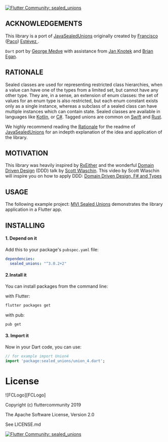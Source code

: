 [![Flutter Community: sealed_unions](https://fluttercommunity.dev/_github/header/sealed_unions)](https://github.com/fluttercommunity/community)

## ACKNOWLEDGEMENTS
This library is a port of [JavaSealedUnions](https://github.com/pakoito/JavaSealedUnions/blob/master/README.md) originally created by [Francisco](https://github.com/pakoito/) ([Paco](https://github.com/pakoito/)) [Estévez
](https://github.com/pakoito/).

`Dart` port by [George Medve](https://github.com/nodinosaur) with assistance from [Jan Knotek](https://github.com/JanKn) and [Brian Egan](https://github.com/brianegan).

## RATIONALE
Sealed classes are used for representing restricted class hierarchies, when a value can have one of the types from a limited set, but cannot have any other type. They are, in a sense, an extension of enum classes: the set of values for an enum type is also restricted, but each enum constant exists only as a single instance, whereas a subclass of a sealed class can have multiple instances which can contain state.
Sealed classes are available in languages like [Kotlin](https://kotlinlang.org/docs/reference/classes.html#sealed-classes), or [C#](https://msdn.microsoft.com/en-gb/library/88c54tsw.aspx). Tagged unions are common on [Swift](https://developer.apple.com/library/ios/documentation/Swift/Conceptual/Swift_Programming_Language/Enumerations.html) and [Rust](https://doc.rust-lang.org/book/enums.html).

We highly recommend reading the [Rationale](https://github.com/pakoito/JavaSealedUnions/blob/master/README.md#rationale) for the readme of [JavaSealedUnions](https://github.com/pakoito/JavaSealedUnions/blob/master/README.md) for an indepth explanation of the idea and application of the library.

## MOTIVATION
This library was heavily inspired by [RxEither](https://github.com/eleventigers/rxeither) and the wonderful [Domain Driven Design](https://fsharpforfunandprofit.com/ddd/) (DDD) talk by [Scott Wlaschin](https://github.com/swlaschin).
This video by Scott Wlaschin will inspire you on how to apply DDD:
[Domain Driven Design, F# and Types](https://skillsmatter.com/skillscasts/4971-domain-driven-design-with-scott-wlaschin)

## USAGE
The following example project: [MVI Sealed Unions](https://github.com/fluttercommunity/mvi_sealed_unions) demonstrates the library application in a Flutter app.

## INSTALLING
#### 1. Depend on it
Add this to your package's `pubspec.yaml` file:

```yaml
dependencies:
  sealed_unions: "^3.0.2+2"
```

#### 2.Install it
You can install packages from the command line:

with Flutter:
```bash
flutter packages get
```

with pub:
```bash
pub get
```

#### 3. Import it
Now in your Dart code, you can use:
```dart
// for example import Union4
import 'package:sealed_unions/union_4.dart';
```

# License
![FCLogo][FCLogo]

Copyright (c) fluttercommunity 2019

The Apache Software License, Version 2.0

See LICENSE.md

[![Flutter Community: sealed_unions](https://fluttercommunity.dev/_github/header/sealed_unions)](https://github.com/fluttercommunity/community)